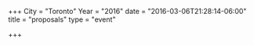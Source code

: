 +++
City = "Toronto"
Year = "2016"
date = "2016-03-06T21:28:14-06:00"
title = "proposals"
type = "event"

+++
